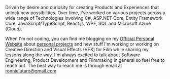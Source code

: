 Driven by desire and curiosity for creating Products and Experiences that unlock new possibilities. Over time, I've worked on various projects across a wide range of Technologies involving C#, ASP.NET Core, Entity Framework Core, JavaScript/TypeScript, React.js, WPF, SQL and Microsoft Azure (Cloud).

When I'm not coding, you can find me blogging on my [Official Personal Website](https://ronnielutalo.github.io/blog/) about [personal projects](https://ronnielutalo.github.io/work) and new stuff I'm working or working on Creative Direction and Visual Effects (VFX) for Film while sharing my lessons along the way. I'm always excited to talk about Software Engineering, Product Development and Filmmaking in general so feel free to reach out. The best way to reach me is through email at ronnielutaro@gmail.com
